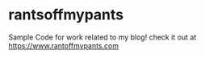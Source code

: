 # rantsoffmypants
Sample Code for work related to my blog! check it out at https://www.rantoffmypants.com
